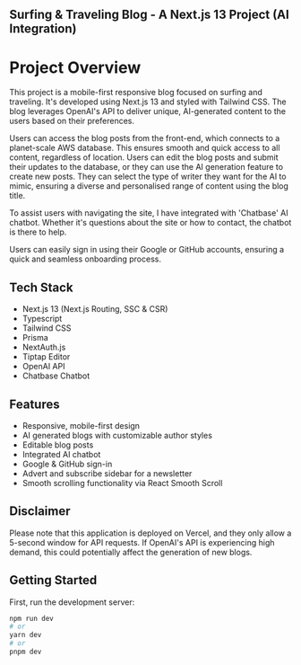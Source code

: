 ## Surfing & Traveling Blog - A Next.js 13 Project (AI Integration)

# Project Overview

This project is a mobile-first responsive blog focused on surfing and traveling. It's developed using Next.js 13 and styled with Tailwind CSS. The blog leverages OpenAI's API to deliver unique, AI-generated content to the users based on their preferences.

Users can access the blog posts from the front-end, which connects to a planet-scale AWS database. This ensures smooth and quick access to all content, regardless of location. Users can edit the blog posts and submit their updates to the database, or they can use the AI generation feature to create new posts. They can select the type of writer they want for the AI to mimic, ensuring a diverse and personalised range of content using the blog title.

To assist users with navigating the site, I have integrated with 'Chatbase' AI chatbot. Whether it's questions about the site or how to contact, the chatbot is there to help.

Users can easily sign in using their Google or GitHub accounts, ensuring a quick and seamless onboarding process.

## Tech Stack

- Next.js 13 (Next.js Routing, SSC & CSR)
- Typescript
- Tailwind CSS
- Prisma
- NextAuth.js
- Tiptap Editor
- OpenAI API
- Chatbase Chatbot

## Features

- Responsive, mobile-first design
- AI generated blogs with customizable author styles
- Editable blog posts
- Integrated AI chatbot
- Google & GitHub sign-in
- Advert and subscribe sidebar for a newsletter
- Smooth scrolling functionality via React Smooth Scroll

## Disclaimer

Please note that this application is deployed on Vercel, and they only allow a 5-second window for API requests. If OpenAI's API is experiencing high demand, this could potentially affect the generation of new blogs.

## Getting Started

First, run the development server:

```bash
npm run dev
# or
yarn dev
# or
pnpm dev
```
